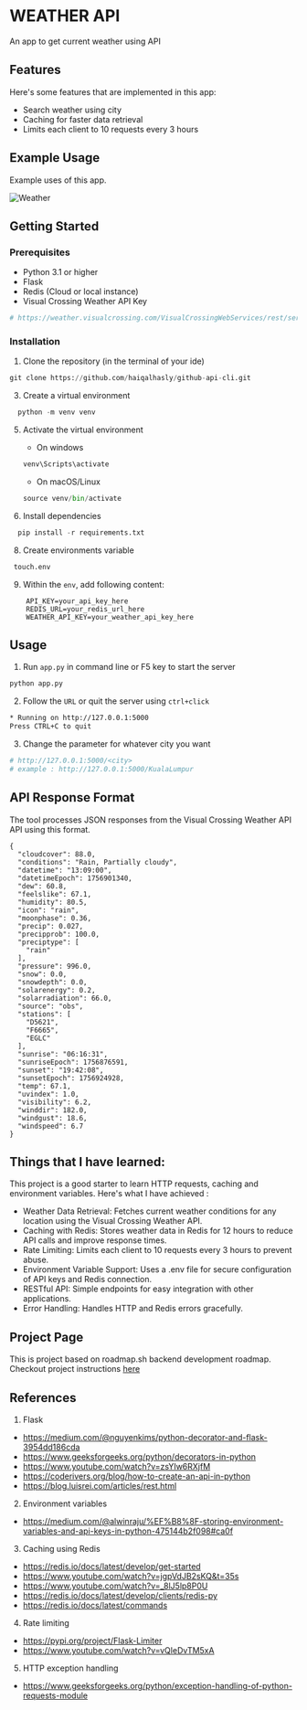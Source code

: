 # WEATHER API

An app to get current weather using API

## Features

Here's some features that are implemented in this app:

* Search weather using city
* Caching for faster data retrieval
* Limits each client to 10 requests every 3 hours

## Example Usage

Example uses of this app.

![Weather](weather_api.gif)

## Getting Started

### Prerequisites

* Python 3.1 or higher
* Flask
* Redis (Cloud or local instance)
* Visual Crossing Weather API Key
  
``` py
# https://weather.visualcrossing.com/VisualCrossingWebServices/rest/services/timeline/{location}?key={os.environ.get('WEATHER_API_KEY')}
```

### Installation
1. Clone the repository (in the terminal of your ide)

```py
git clone https://github.com/haiqalhasly/github-api-cli.git
```
3. Create a virtual environment

```py
  python -m venv venv
```
5. Activate the virtual environment
   * On windows
    ```py
    venv\Scripts\activate
    ```

   * On macOS/Linux
    ```py
    source venv/bin/activate
    ```

7. Install dependencies
```py
  pip install -r requirements.txt
```
8. Create environments variable
 ```bash
  touch.env
```
9. Within the `env`, add following content:
```env
    API_KEY=your_api_key_here
    REDIS_URL=your_redis_url_here
    WEATHER_API_KEY=your_weather_api_key_here
```

## Usage

1. Run `app.py` in command line or F5 key to start the server
```bash
python app.py
```
2. Follow the `URL` or quit the server using `ctrl+click`

```bash
* Running on http://127.0.0.1:5000
Press CTRL+C to quit
```
3. Change the parameter for whatever city you want
```py
# http://127.0.0.1:5000/<city>
# example : http://127.0.0.1:5000/KualaLumpur
```

## API Response Format
The tool processes JSON responses from the Visual Crossing Weather API API using this format.
```
{
  "cloudcover": 88.0,
  "conditions": "Rain, Partially cloudy",
  "datetime": "13:09:00",
  "datetimeEpoch": 1756901340,
  "dew": 60.8,
  "feelslike": 67.1,
  "humidity": 80.5,
  "icon": "rain",
  "moonphase": 0.36,
  "precip": 0.027,
  "precipprob": 100.0,
  "preciptype": [
    "rain"
  ],
  "pressure": 996.0,
  "snow": 0.0,
  "snowdepth": 0.0,
  "solarenergy": 0.2,
  "solarradiation": 66.0,
  "source": "obs",
  "stations": [
    "D5621",
    "F6665",
    "EGLC"
  ],
  "sunrise": "06:16:31",
  "sunriseEpoch": 1756876591,
  "sunset": "19:42:08",
  "sunsetEpoch": 1756924928,
  "temp": 67.1,
  "uvindex": 1.0,
  "visibility": 6.2,
  "winddir": 182.0,
  "windgust": 18.6,
  "windspeed": 6.7
}
```

## Things that I have learned:
This project is a good starter to learn HTTP requests, caching and environment variables. Here's what I have achieved :

* Weather Data Retrieval: Fetches current weather conditions for any location using the Visual Crossing Weather API.
* Caching with Redis: Stores weather data in Redis for 12 hours to reduce API calls and improve response times.
* Rate Limiting: Limits each client to 10 requests every 3 hours to prevent abuse.
* Environment Variable Support: Uses a .env file for secure configuration of API keys and Redis connection.
* RESTful API: Simple endpoints for easy integration with other applications.
* Error Handling: Handles HTTP and Redis errors gracefully.

## Project Page

This is project based on roadmap.sh backend development roadmap.
Checkout project instructions [here](https://roadmap.sh/projects/weather-api-wrapper-service)


## References

1. Flask
  * <https://medium.com/@nguyenkims/python-decorator-and-flask-3954dd186cda>
  * <https://www.geeksforgeeks.org/python/decorators-in-python>
  * <https://www.youtube.com/watch?v=zsYIw6RXjfM>
  * <https://coderivers.org/blog/how-to-create-an-api-in-python>
  * <https://blog.luisrei.com/articles/rest.html>

2. Environment variables
  * <https://medium.com/@alwinraju/%EF%B8%8F-storing-environment-variables-and-api-keys-in-python-475144b2f098#ca0f>
  
3. Caching using Redis
  * <https://redis.io/docs/latest/develop/get-started>
  * <https://www.youtube.com/watch?v=jgpVdJB2sKQ&t=35s>
  * <https://www.youtube.com/watch?v=_8lJ5lp8P0U>
  * <https://redis.io/docs/latest/develop/clients/redis-py>
  * <https://redis.io/docs/latest/commands>
  
4. Rate limiting
  * <https://pypi.org/project/Flask-Limiter>
  * <https://www.youtube.com/watch?v=vQleDvTM5xA>
     
5. HTTP exception handling
  * <https://www.geeksforgeeks.org/python/exception-handling-of-python-requests-module>
